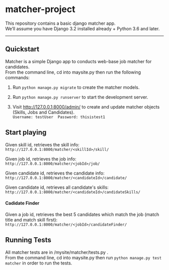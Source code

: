 # matcher-project

This repository contains a basic django matcher app.  
We’ll assume you have Django 3.2 installed already + Python 3.6 and later.
____

## Quickstart


Matcher is a simple Django app to conducts web-base job matcher for candidates.  
From the command line, cd into maysite.py then run the following commands:

1. Run `python manage.py migrate` to create the matcher models.

2. Run `python manage.py runserver` to start the development server.

3. Visit http://127.0.0.1:8000/admin/ to create and update matcher objects (Skills, Jobs and Candidates).  
      `Username: testUser  Password: thisistest1` 

## Start playing


Given skill id, retrieves the skill info:  
`http://127.0.0.1:8000/matcher/<skillId>/skill/`

Given job id, retrieves the job info:  
`http://127.0.0.1:8000/matcher/<jobId>/job/`

Given candidate id, retrieves the candidate info:  
`http://127.0.0.1:8000/matcher/<candidateId>/candidate/`

Given candidate id, retrieves all candidate's skills:  
`http://127.0.0.1:8000/matcher/<candidateId>/candidateSkills/`


#### Cadidate Finder
Given a job id, retrieves the best 5 candidates which match the job (match title and match skill first):
`http://127.0.0.1:8000/matcher/<jobId>/candidateFinder/`

## Running Tests
All matcher tests are in /mysite/matcher/tests.py .  
From the command line, cd into maysite.py then run `python manage.py test matcher` in order to run the tests. 

